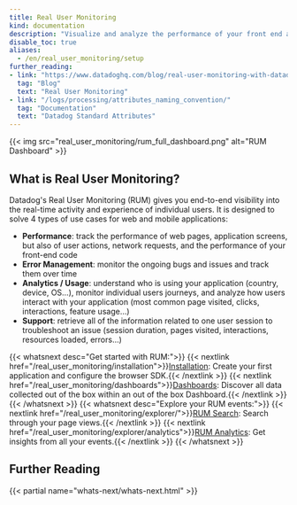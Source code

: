```yaml
---
title: Real User Monitoring
kind: documentation
description: "Visualize and analyze the performance of your front end applications as seen by your users."
disable_toc: true
aliases:
  - /en/real_user_monitoring/setup
further_reading:
- link: "https://www.datadoghq.com/blog/real-user-monitoring-with-datadog/"
  tag: "Blog"
  text: "Real User Monitoring"
- link: "/logs/processing/attributes_naming_convention/"
  tag: "Documentation"
  text: "Datadog Standard Attributes"
---
```


{{< img src="real_user_monitoring/rum_full_dashboard.png" alt="RUM Dashboard"  >}}

## What is Real User Monitoring?


Datadog's Real User Monitoring (RUM) gives you end-to-end visibility into the real-time activity and experience of individual users. It is designed to solve 4 types of use cases for web and mobile applications:

* **Performance**: track the performance of web pages, application screens, but also of user actions, network requests, and the performance of your front-end code
* **Error Management**: monitor the ongoing bugs and issues and track them over time
* **Analytics / Usage**: understand who is using your application (country, device, OS…), monitor individual users journeys, and analyze how users interact with your application (most common page visited, clicks, interactions, feature usage…)
* **Support**: retrieve all of the information related to one user session to troubleshoot an issue (session duration, pages visited, interactions, resources loaded, errors…)

{{< whatsnext desc="Get started with RUM:">}}
  {{< nextlink href="/real_user_monitoring/installation">}}<u>Installation</u>: Create your first application and configure the browser SDK.{{< /nextlink >}}
  {{< nextlink href="/real_user_monitoring/dashboards">}}<u>Dashboards</u>: Discover all data collected out of the box within an out of the box Dashboard.{{< /nextlink >}}
{{< /whatsnext >}}
{{< whatsnext desc="Explore your RUM events:">}}
  {{< nextlink href="/real_user_monitoring/explorer/">}}<u>RUM Search</u>: Search through your page views.{{< /nextlink >}}
  {{< nextlink href="/real_user_monitoring/explorer/analytics">}}<u>RUM Analytics</u>: Get insights from all your events.{{< /nextlink >}}
{{< /whatsnext >}}

## Further Reading

{{< partial name="whats-next/whats-next.html" >}}
